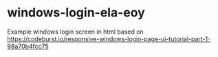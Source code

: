 # windows-login-ela-eoy
 Example windows login screen in html based on https://codeburst.io/responsive-windows-login-page-ui-tutorial-part-1-98a70b4fcc75
